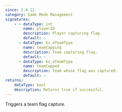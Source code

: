 ```yaml
---
since: 2.4.12
category: Game Mode Management
signatures:
    - - dataType: int
        name: playerID
        description: Player capturing flag.
        default: ~
      - dataType: bz_eTeamType
        name: teamCapping
        description: Team capturing flag.
        default: ~
      - dataType: bz_eTeamType
        name: teamCapped
        description: Team whose flag was captured.
        default: ~
returns:
    dataType: bool
    description: Returns true if successful.
---
```


Triggers a team flag capture.
